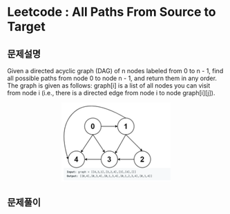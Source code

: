 Leetcode : All Paths From Source to Target
==========================================

문제설명
------

Given a directed acyclic graph (DAG) of n nodes labeled from 0 to n - 1, find all possible paths from node 0 to node n - 1, and return them in any order.   
The graph is given as follows: graph[i] is a list of all nodes you can visit from node i (i.e., there is a directed edge from node i to node graph[i][j]).   

<p align="center">
  <img src="images/graph.png" width="50%" alt="tile"></img>
</p>

문제풀이
------


